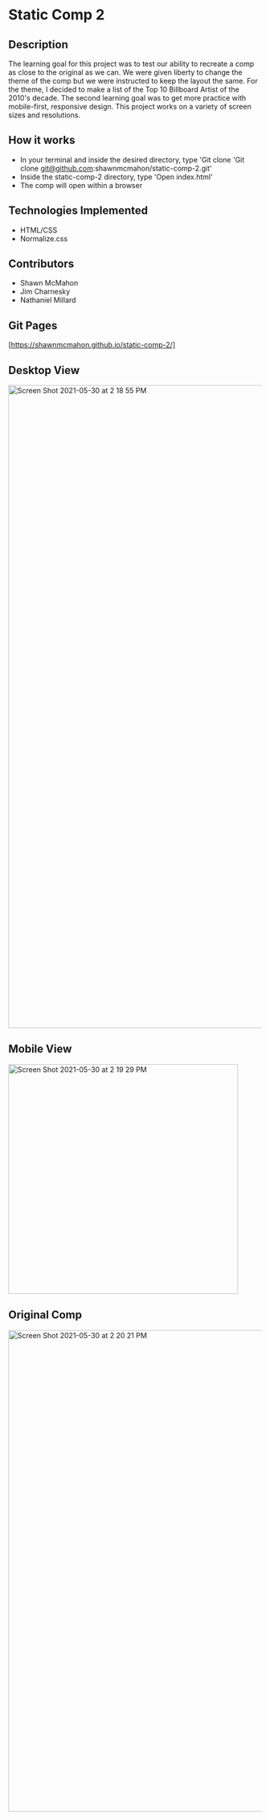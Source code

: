 
# Static Comp 2

## Description
The learning goal for this project was to test our ability to recreate a comp as close to the original as we can. We were given liberty to change the theme of the comp but we were instructed to keep the layout the same. For the theme, I decided
to make a list of the Top 10 Billboard Artist of the 2010's decade. The second learning goal was to get more practice with mobile-first, responsive design. This
project works on a variety of screen sizes and resolutions.

## How it works
- In your terminal and inside the desired directory,
type 'Git clone 'Git clone git@github.com:shawnmcmahon/static-comp-2.git'
- Inside the static-comp-2 directory,
type 'Open index.html'
- The comp will open within a browser

## Technologies Implemented
- HTML/CSS
- Normalize.css

## Contributors
- Shawn McMahon
- Jim Charnesky
- Nathaniel Millard

## Git Pages
[https://shawnmcmahon.github.io/static-comp-2/]

## Desktop View
<img width="1279" alt="Screen Shot 2021-05-30 at 2 18 55 PM" src="https://user-images.githubusercontent.com/73731359/120118966-6ae7fe80-c152-11eb-846d-6bb3a05d7da5.png">

## Mobile View
<img width="457" alt="Screen Shot 2021-05-30 at 2 19 29 PM" src="https://user-images.githubusercontent.com/73731359/120118973-763b2a00-c152-11eb-9a89-599a3266f496.png">


## Original Comp
<img width="958" alt="Screen Shot 2021-05-30 at 2 20 21 PM" src="https://user-images.githubusercontent.com/73731359/120118976-7a674780-c152-11eb-9052-3244b62be8d7.png">
